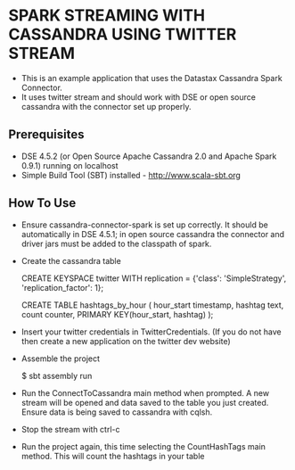 SPARK STREAMING WITH CASSANDRA USING TWITTER STREAM
===================================================

- This is an example application that uses the Datastax Cassandra Spark Connector.
- It uses twitter stream and should work with DSE or open source cassandra with the connector set up properly.

Prerequisites
-------------

- DSE 4.5.2 (or Open Source Apache Cassandra 2.0 and Apache Spark 0.9.1) running on localhost
- Simple Build Tool (SBT) installed - http://www.scala-sbt.org

How To Use
----------

- Ensure cassandra-connector-spark is set up correctly. It should be automatically in DSE 4.5.1; in open source cassandra the connector and driver jars must be added to the classpath of spark.

- Create the cassandra table

    CREATE KEYSPACE twitter WITH replication = {'class': 'SimpleStrategy', 'replication_factor': 1};
     
    CREATE TABLE hashtags_by_hour (
        hour_start timestamp,
        hashtag text,
        count counter,
        PRIMARY KEY(hour_start, hashtag)
    );
    
- Insert your twitter credentials in TwitterCredentials. (If you do not have then create a new application on the twitter dev website)

- Assemble the project

    $ sbt assembly run
    
- Run the ConnectToCassandra main method when prompted. A new stream will be opened and data saved to the table you just created. Ensure data is being saved to cassandra with cqlsh.

- Stop the stream with ctrl-c

- Run the project again, this time selecting the CountHashTags main method. This will count the hashtags in your table